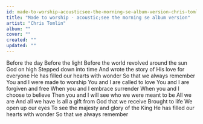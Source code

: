 ```yaml
---
id: made-to-worship-acousticsee-the-morning-se-album-version-chris-tomlin
title: "Made to worship - acoustic;see the morning se album version"
artist: "Chris Tomlin"
album: ""
cover: ""
created: ""
updated: ""
---
```


Before the day
Before the light
Before the world revolved around the sun
God on high
Stepped down into time
And wrote the story of His love for everyone
He has filled our hearts with wonder
So that we always remember
You and I were made to worship
You and I are called to love
You and I are forgiven and free
When you and I embrace surrender
When you and I choose to believe
Then you and I will see who we were meant to be
All we are
And all we have
Is all a gift from God that we receive
Brought to life
We open up our eyes
To see the majesty and glory of the King
He has filled our hearts with wonder
So that we always remember